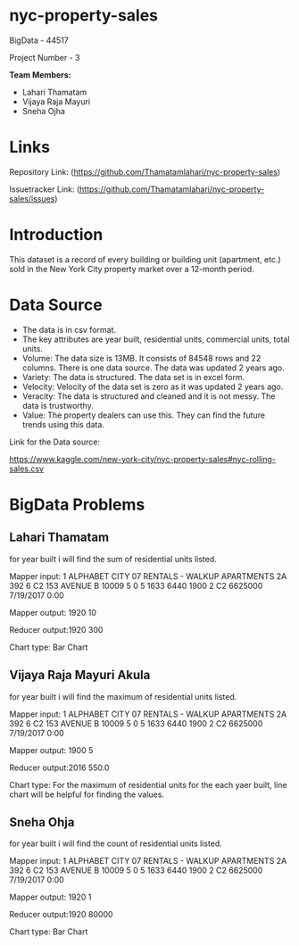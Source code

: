# nyc-property-sales
BigData - 44517


Project Number - 3


<b>Team Members:</b>
  - Lahari Thamatam
  - Vijaya Raja Mayuri
  - Sneha Ojha
  
  # Links
  Repository Link:  (https://github.com/Thamatamlahari/nyc-property-sales)
  
  Issuetracker Link:   (https://github.com/Thamatamlahari/nyc-property-sales/issues)
  
  
 # Introduction
 
 
 This dataset is a record of every building or building unit (apartment, etc.) sold in the New York City property market over a 12-month period.
 
 # Data Source
 
- The data is in csv format.
- The key attributes are year built, residential units, commercial units, total units.
- Volume: The data size is 13MB. It consists of 84548 rows and 22 columns. There is one data source. The data  was updated 2 years ago.
- Variety: The data is structured. The data set is in excel form.
- Velocity: Velocity of the data set is zero as it was updated 2 years ago.
- Veracity: The data is structured and cleaned and it is not messy. The data is trustworthy.
- Value: The property dealers can use this. They can find the future trends using this data.

Link for the Data source:   


https://www.kaggle.com/new-york-city/nyc-property-sales#nyc-rolling-sales.csv

# BigData Problems

## Lahari Thamatam

for year built i will find the sum of residential units listed.

Mapper input: 1 ALPHABET CITY 07 RENTALS - WALKUP APARTMENTS             2A 392 6 C2 153 AVENUE B 10009 5 0 5 1633 6440 1900 2 C2 6625000 7/19/2017 0:00

Mapper output: 1920 10

Reducer output:1920 300

Chart type: Bar Chart

## Vijaya Raja Mayuri Akula

for year built i will find the maximum of residential units listed.

Mapper input: 1 ALPHABET CITY 07 RENTALS - WALKUP APARTMENTS             2A 392 6 C2 153 AVENUE B 10009 5 0 5 1633 6440 1900 2 C2 6625000 7/19/2017 0:00

Mapper output: 1900	5

Reducer output:2016	550.0

Chart type: For the maximum of residential units for the each yaer built, line chart will be helpful for finding the values.

## Sneha Ohja

for year built i will find the count of residential units listed.

Mapper input: 1 ALPHABET CITY 07 RENTALS - WALKUP APARTMENTS             2A 392 6 C2 153 AVENUE B 10009 5 0 5 1633 6440 1900 2 C2 6625000 7/19/2017 0:00

Mapper output: 1920 1

Reducer output:1920 80000

Chart type: Bar Chart




